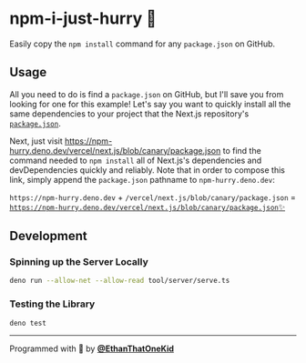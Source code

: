 # npm-i-just-hurry 🐆

Easily copy the `npm install` command for any `package.json` on GitHub.

## Usage

All you need to do is find a `package.json` on GitHub, but I'll save you from looking for one for this example!
Let's say you want to quickly install all the same dependencies to your project that the Next.js repository's [`package.json`](https://github.com/vercel/next.js/blob/canary/package.json).

Next, just visit <https://npm-hurry.deno.dev/vercel/next.js/blob/canary/package.json> to find the command needed to `npm install` all of Next.js's dependencies and devDependencies quickly and reliably. Note that in order to compose this link, simply append the `package.json` pathname to `npm-hurry.deno.dev`:

`https://npm-hurry.deno.dev` + `/vercel/next.js/blob/canary/package.json` = [`https://npm-hurry.deno.dev/vercel/next.js/blob/canary/package.json`✨](https://npm-hurry.deno.dev/vercel/next.js/blob/canary/package.json)

## Development

### Spinning up the Server Locally

```bash
deno run --allow-net --allow-read tool/server/serve.ts
```

### Testing the Library

```bash
deno test
```

---

Programmed with 💖 by [**@EthanThatOneKid**][author]

[author]: https://etok.codes/
